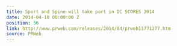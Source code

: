 ```yaml
---
title: Sport and Spine will take part in DC SCORES 2014
date: 2014-04-18 00:00:00 Z
position: 56
link: http://www.prweb.com/releases/2014/04/prweb11771277.htm
source: PRWeb
---
```



